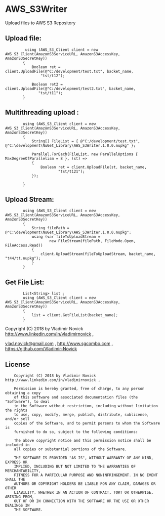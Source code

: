 # AWS_S3Writer
Upload files to AWS S3 Repository

## Upload file:

             using (AWS_S3_Client client = new AWS_S3_Client(AmazonS3ServiceURL, AmazonS3AccessKey, AmazonS3SecretKey))
            {
                Boolean ret = client.UploadFile(@"C:/development/test.txt", backet_name,
                    "tst/t12");

                Boolean ret2 = client.UploadFile(@"C:/development/test2.txt", backet_name,
                   "tst/t11");
            }
			
## 	Multithreading upload :

            using (AWS_S3_Client client = new AWS_S3_Client(AmazonS3ServiceURL, AmazonS3AccessKey, AmazonS3SecretKey))
            {
                String[] FileList = { @"C:/development/test.txt", @"C:\development\NuGet_Library\AWS_S3Writer.1.0.0.nupkg" };

                Parallel.ForEach(FileList, new ParallelOptions { MaxDegreeOfParallelism = 8 }, (st) =>
                {
                    Boolean ret = client.UploadFile(st, backet_name,
                            "tst/t121");
                });

            }
			
##  Upload Stream:
     
            using (AWS_S3_Client client = new AWS_S3_Client(AmazonS3ServiceURL, AmazonS3AccessKey, AmazonS3SecretKey))
            {
                String filePath = @"C:\development\NuGet_Library\AWS_S3Writer.1.0.0.nupkg";
                using (var fileToUploadStream =
                        new FileStream(filePath, FileMode.Open, FileAccess.Read))
                {
                    client.UploadStream(fileToUploadStream, backet_name, "t44/tt.nupkg");
                }
            }
			
## Get File List:

			List<String> list ;
			using (AWS_S3_Client client = new AWS_S3_Client(AmazonS3ServiceURL, AmazonS3AccessKey, AmazonS3SecretKey))
            {
                list = client.GetFileList(backet_name);
            }			
   		

		

Copyright (C) 2018 by Vladimir Novick http://www.linkedin.com/in/vladimirnovick , 

vlad.novick@gmail.com , http://www.sgcombo.com , https://github.com/Vladimir-Novick	

## License

		Copyright (C) 2018 by Vladimir Novick http://www.linkedin.com/in/vladimirnovick , 

		Permission is hereby granted, free of charge, to any person obtaining a copy
		of this software and associated documentation files (the "Software"), to deal
		in the Software without restriction, including without limitation the rights
		to use, copy, modify, merge, publish, distribute, sublicense, and/or sell
		copies of the Software, and to permit persons to whom the Software is
		furnished to do so, subject to the following conditions:

		The above copyright notice and this permission notice shall be included in
		all copies or substantial portions of the Software.

		THE SOFTWARE IS PROVIDED "AS IS", WITHOUT WARRANTY OF ANY KIND, EXPRESS OR
		IMPLIED, INCLUDING BUT NOT LIMITED TO THE WARRANTIES OF MERCHANTABILITY,
		FITNESS FOR A PARTICULAR PURPOSE AND NONINFRINGEMENT. IN NO EVENT SHALL THE
		AUTHORS OR COPYRIGHT HOLDERS BE LIABLE FOR ANY CLAIM, DAMAGES OR OTHER
		LIABILITY, WHETHER IN AN ACTION OF CONTRACT, TORT OR OTHERWISE, ARISING FROM,
		OUT OF OR IN CONNECTION WITH THE SOFTWARE OR THE USE OR OTHER DEALINGS IN
		THE SOFTWARE. 
